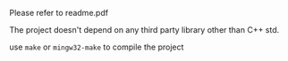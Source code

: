 Please refer to readme.pdf

The project doesn't depend on any third party library other than C++ std.

use `make` or `mingw32-make` to compile the project
